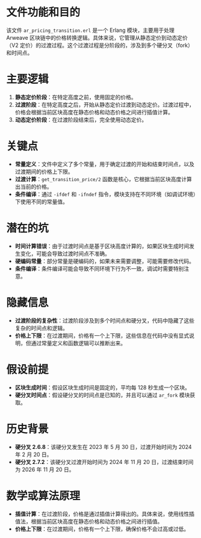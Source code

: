 # 文件功能和目的
该文件 `ar_pricing_transition.erl` 是一个 Erlang 模块，主要用于处理 Arweave 区块链中的价格转换逻辑。具体来说，它管理从静态定价到动态定价（V2 定价）的过渡过程。这个过渡过程是分阶段的，涉及到多个硬分叉（fork）和时间点。

# 主要逻辑
1. **静态定价阶段**：在特定高度之前，使用固定的价格。
2. **过渡阶段**：在特定高度之后，开始从静态定价过渡到动态定价。过渡过程中，价格会根据当前区块高度在静态价格和动态价格之间进行插值计算。
3. **动态定价阶段**：在过渡阶段结束后，完全使用动态定价。

# 关键点
- **常量定义**：文件中定义了多个常量，用于确定过渡的开始和结束时间点，以及过渡期间的价格上下限。
- **过渡计算**：`get_transition_price/2` 函数是核心，它根据当前区块高度计算出当前的价格。
- **条件编译**：通过 `-ifdef` 和 `-ifndef` 指令，模块支持在不同环境（如调试环境）下使用不同的常量值。

# 潜在的坑
- **时间计算错误**：由于过渡时间点是基于区块高度计算的，如果区块生成时间发生变化，可能会导致过渡时间点不准确。
- **硬编码常量**：部分常量是硬编码的，如果未来需要调整，可能需要修改代码。
- **条件编译**：条件编译可能会导致不同环境下行为不一致，调试时需要特别注意。

# 隐藏信息
- **过渡阶段的复杂性**：过渡阶段涉及到多个时间点和硬分叉，代码中隐藏了这些复杂的时间点和逻辑。
- **价格上下限**：在过渡期间，价格有一个上下限，这些信息在代码中没有显式说明，但通过常量定义和函数逻辑可以推断出来。

# 假设前提
- **区块生成时间**：假设区块生成时间是固定的，平均每 128 秒生成一个区块。
- **硬分叉时间点**：假设硬分叉的时间点是已知的，并且可以通过 `ar_fork` 模块获取。

# 历史背景
- **硬分叉 2.6.8**：该硬分叉发生在 2023 年 5 月 30 日，过渡开始时间为 2024 年 2 月 20 日。
- **硬分叉 2.7.2**：该硬分叉过渡开始时间为 2024 年 11 月 20 日，过渡结束时间为 2026 年 11 月 20 日。

# 数学或算法原理
- **插值计算**：在过渡阶段，价格是通过插值计算得出的。具体来说，使用线性插值法，根据当前区块高度在静态价格和动态价格之间进行插值。
- **价格上下限**：在过渡期间，价格有一个上下限，确保价格不会过高或过低。